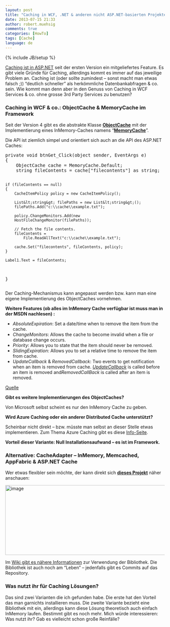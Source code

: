 ```yaml
---
layout: post
title: "Caching in WCF, .NET & anderen nicht ASP.NET-basierten Projekten"
date: 2013-07-15 21:33
author: robert.muehsig
comments: true
categories: [HowTo]
tags: [Cache]
language: de
---
```

{% include JB/setup %}
<p><a href="http://msdn.microsoft.com/en-us/library/xsbfdd8c(v=vs.100).aspx">Caching ist in ASP.NET</a> seit der ersten Version ein mitgeliefertes Feature. Es gibt viele Gründe für Caching, allerdings kommt es immer auf das jeweilige Problem an. Caching ist (oder sollte zumindest – sonst macht man etwas falsch ;)) “deutlich schneller” als herkömmliche Datenbankabfragen &amp; co. sein. Wie kommt man denn aber in den Genuss von Caching in WCF Services &amp; co. ohne grosse 3rd Party Services zu benutzen?</p> <h3>Caching in WCF &amp; co.: ObjectCache &amp; MemoryCache im Framework</h3> <p>Seit der Version 4 gibt es die abstrakte Klasse <a href="http://msdn.microsoft.com/en-us/library/system.runtime.caching.objectcache.aspx"><strong>ObjectCache</strong></a> mit der Implementierung eines InMemory-Caches namens “<a href="http://msdn.microsoft.com/en-us/library/system.runtime.caching.memorycache.aspx"><strong>MemoryCache</strong></a>”.</p> <p>Die API ist ziemlich simpel und orientiert sich auch an die API des ASP.NET Caches:</p><pre class="brush: csharp; auto-links: true; collapse: false; first-line: 1; gutter: true; html-script: false; light: false; ruler: false; smart-tabs: true; tab-size: 4; toolbar: true;">private void btnGet_Click(object sender, EventArgs e)
{
    ObjectCache cache = MemoryCache.Default;
    string fileContents = cache["filecontents"] as string;

    if (fileContents == null)
    {
        CacheItemPolicy policy = new CacheItemPolicy();
        
        List&lt;string&gt; filePaths = new List&lt;string&gt;();
        filePaths.Add("c:\\cache\\example.txt");

        policy.ChangeMonitors.Add(new 
        HostFileChangeMonitor(filePaths));

        // Fetch the file contents.
        fileContents = 
            File.ReadAllText("c:\\cache\\example.txt");
        
        cache.Set("filecontents", fileContents, policy);
    }

    Label1.Text = fileContents;
}</pre>
<p>Der Caching-Mechanismus kann angepasst werden bzw. kann man eine eigene Implementierung des ObjectCaches vornehmen.</p>
<p><strong>Weitere Features (ob alles im InMemory Cache verfügbar ist muss man in der MSDN nachlesen) :</strong></p>
<ul>
<li><em>AbsoluteExpiration</em>: Set a date/time when to remove the item from the cache. 
<li><em>ChangeMonitors</em>: Allows the cache to become invalid when a file or database change occurs. 
<li><em>Priority</em>: Allows you to state that the item should never be removed. 
<li><em>SlidingExpiration</em>: Allows you to set a relative time to remove the item from cache. 
<li><em>UpdateCallback</em> &amp; <em>RemovedCallback</em>: Two events to get notification when an item is removed from cache. <u><em>UpdateCallback</em></u> is called before an item is removed and<em>RemovedCallBack</em> is called after an item is removed.</li></ul>
<p><a href="http://bartwullems.blogspot.ch/2011/02/caching-in-net-4.html">Quelle</a></p>
<p><strong>Gibt es weitere Implementierungen des ObjectCaches? </strong></p>
<p>Von Microsoft selbst scheint es nur den InMemory Cache zu geben.</p>
<p><strong>Wird Azure Caching oder ein anderer Distributed Cache unterstützt?</strong></p>
<p>Scheinbar nicht direkt – bzw. müsste man selbst an dieser Stelle etwas implementieren. Zum Thema Azure Caching gibt es diese <a href="http://www.windowsazure.com/en-us/develop/net/how-to-guides/cache/">Info-Seite</a>. </p>
<p><strong>Vorteil dieser Variante: Null Installationsaufwand – es ist im Framework.</strong></p>
<h3>Alternative: CacheAdapter – InMemory, Memcached, AppFabric &amp; ASP.NET Cache</h3>
<p>Wer etwas flexibler sein möchte, der kann direkt sich <strong><a href="https://bitbucket.org/glav/cacheadapter">dieses Projekt</a></strong> näher anschauen:</p>
<p><a href="https://bitbucket.org/glav/cacheadapter"><img title="image" style="border-top: 0px; border-right: 0px; border-bottom: 0px; border-left: 0px; display: inline" border="0" alt="image" src="{{BASE_PATH}}/assets/wp-images-de/image1874.png" width="519" height="220"></a> </p>
<p>Im <a href="https://bitbucket.org/glav/cacheadapter/wiki/Home">Wiki gibt es nähere Informationen</a> zur Verwendung der Bibliothek. Die Bibliothek ist auch noch am “Leben” – jedenfalls gibt es Commits auf das Repository.</p>
<h3></h3>
<h3>Was nutzt ihr für Caching Lösungen? </h3>
<p>Das sind zwei Varianten die ich gefunden habe. Die erste hat den Vorteil das man garnichts installieren muss. Die zweite Variante bezieht eine Bibliothek mit ein, allerdings kann diese Lösung theoretisch auch einfach InMemory laufen. Bestimmt gibt es noch mehr. Mich würde interessieren: Was nutzt ihr? Gab es vielleicht schon große Reinfälle?</p>
